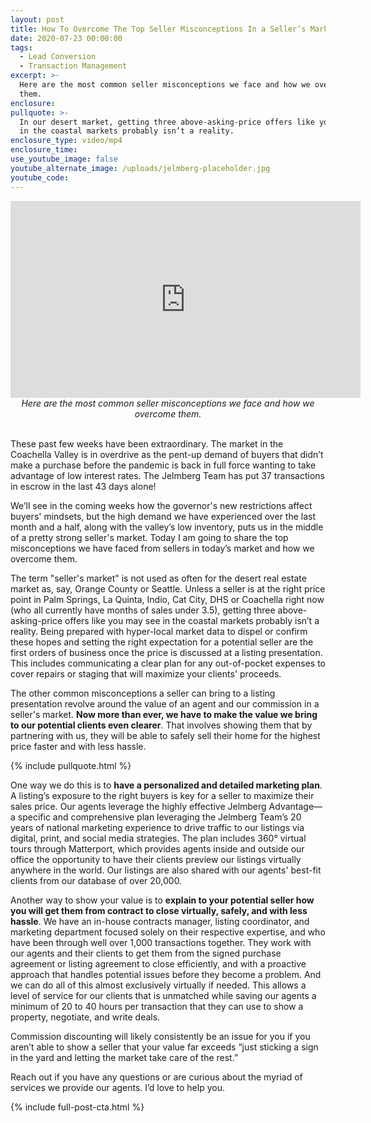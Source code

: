 ```yaml
---
layout: post
title: How To Overcome The Top Seller Misconceptions In a Seller’s Market
date: 2020-07-23 00:00:00
tags:
  - Lead Conversion
  - Transaction Management
excerpt: >-
  Here are the most common seller misconceptions we face and how we overcome
  them.
enclosure:
pullquote: >-
  In our desert market, getting three above-asking-price offers like you may see
  in the coastal markets probably isn’t a reality.
enclosure_type: video/mp4
enclosure_time:
use_youtube_image: false
youtube_alternate_image: /uploads/jelmberg-placeholder.jpg
youtube_code:
---
```


<center><iframe src="https://www.youtube.com/embed/QdcdpvHcQMQ?rel=0" width="560" height="315" frameborder="0" allowfullscreen="allowfullscreen"></iframe></center>

<center><em>Here are the most common seller misconceptions we face and how we overcome them.</em></center>

<br>These past few weeks have been extraordinary. The market in the Coachella Valley is in overdrive as the pent-up demand of buyers that didn’t make a purchase before the pandemic is back in full force wanting to take advantage of low interest rates. The Jelmberg Team has put 37 transactions in escrow in the last 43 days alone\!

We’ll see in the coming weeks how the governor's new restrictions affect buyers' mindsets, but the high demand we have experienced over the last month and a half, along with the valley’s low inventory, puts us in the middle of a pretty strong seller's market. Today I am going to share the top misconceptions we have faced from sellers in today’s market and how we overcome them.

The term "seller's market" is not used as often for the desert real estate market as, say, Orange County or Seattle. Unless a seller is at the right price point in Palm Springs, La Quinta, Indio, Cat City, DHS or Coachella right now (who all currently have months of sales under 3.5), getting three above-asking-price offers like you may see in the coastal markets probably isn’t a reality. Being prepared with hyper-local market data to dispel or confirm these hopes and setting the right expectation for a potential seller are the first orders of business once the price is discussed at a listing presentation. This includes communicating a clear plan for any out-of-pocket expenses to cover repairs or staging that will maximize your clients' proceeds.

The other common misconceptions a seller can bring to a listing presentation revolve around the value of an agent and our commission in a seller's market. **Now more than ever, we have to make the value we bring to our potential clients even clearer**. That involves showing them that by partnering with us, they will be able to safely sell their home for the highest price faster and with less hassle.

{% include pullquote.html %}

One way we do this is to **have a personalized and detailed marketing plan**. A listing’s exposure to the right buyers is key for a seller to maximize their sales price. Our agents leverage the highly effective Jelmberg Advantage—a specific and comprehensive plan leveraging the Jelmberg Team’s 20 years of national marketing experience to drive traffic to our listings via digital, print, and social media strategies. The plan includes 360&deg; virtual tours through Matterport, which provides agents inside and outside our office the opportunity to have their clients preview our listings virtually anywhere in the world. Our listings are also shared with our agents' best-fit clients from our database of over 20,000.

Another way to show your value is to **explain to your potential seller how you will get them from contract to close virtually, safely, and with less hassle**. We have an in-house contracts manager, listing coordinator, and marketing department focused solely on their respective expertise, and who have been through well over 1,000 transactions together. They work with our agents and their clients to get them from the signed purchase agreement or listing agreement to close efficiently, and with a proactive approach that handles potential issues before they become a problem. And we can do all of this almost exclusively virtually if needed. This allows a level of service for our clients that is unmatched while saving our agents a minimum of 20 to 40 hours per transaction that they can use to show a property, negotiate, and write deals.

Commission discounting will likely consistently be an issue for you if you aren’t able to show a seller that your value far exceeds “just sticking a sign in the yard and letting the market take care of the rest.”

Reach out if you have any questions or are curious about the myriad of services we provide our agents. I’d love to help you.

{% include full-post-cta.html %}